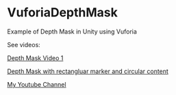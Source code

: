 # VuforiaDepthMask
 Example of Depth Mask in Unity using Vuforia

See videos:

[Depth Mask Video 1](https://www.youtube.com/watch?v=VmTJT09a-6A)

[Depth Mask with rectangluar marker and circular content](https://www.youtube.com/watch?v=P9RZmANTjWQ)

[My Youtube Channel](https://www.youtube.com/channel/UC-twLO2Gdz3HgigIHuH5BCA/videos?view=0&sort=dd&shelf_id=0&view_as=subscriber)
